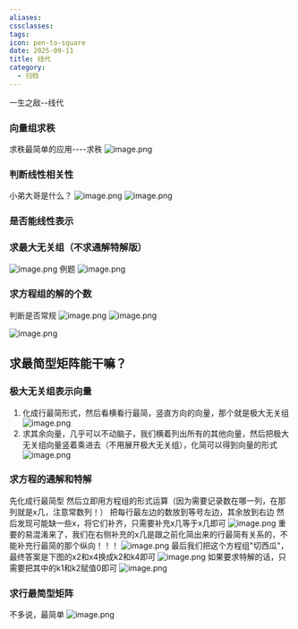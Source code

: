 ```yaml
---
aliases:
cssclasses:
tags:
icon: pen-to-square
date: 2025-09-11
title: 线代
category:
  - 归档
---
```

一生之敌--线代
### 向量组求秩
求秩最简单的应用----求秩
![image.png](https://cdn.jsdelivr.net/gh/fakeppa/blog-img/20250912034102.png)
### 判断线性相关性
小弟大哥是什么？
![image.png](https://cdn.jsdelivr.net/gh/fakeppa/blog-img/20250912035347.png)
![image.png](https://cdn.jsdelivr.net/gh/fakeppa/blog-img/20250912035452.png)

### 是否能线性表示
### 求最大无关组（不求通解特解版）
![image.png](https://cdn.jsdelivr.net/gh/fakeppa/blog-img/20250911234120.png)
例题
![image.png](https://cdn.jsdelivr.net/gh/fakeppa/blog-img/20250911234407.png)
### 求方程组的解的个数
判断是否常规
![image.png](https://cdn.jsdelivr.net/gh/fakeppa/blog-img/20250912003547.png)
![image.png](https://cdn.jsdelivr.net/gh/fakeppa/blog-img/20250912003502.png)

![image.png](https://cdn.jsdelivr.net/gh/fakeppa/blog-img/20250912003606.png)
## 求最简型矩阵能干嘛？
### 极大无关组表示向量
1. 化成行最简形式，然后看横看行最简，竖直方向的向量，那个就是极大无关组
![image.png](https://cdn.jsdelivr.net/gh/fakeppa/blog-img/20250912030214.png)
2. 求其余向量，几乎可以不动脑子，我们横着列出所有的其他向量，然后把极大无关组向量竖着乘进去（不用展开极大无关组），化简可以得到向量的形式
![image.png](https://cdn.jsdelivr.net/gh/fakeppa/blog-img/20250912030924.png)
### 求方程的通解和特解
先化成行最简型
然后立即用方程组的形式运算（因为需要记录数在哪一列，在那列就是x几，注意常数列！）
把每行最左边的数放到等号左边，其余放到右边
然后发现可能缺一些x，将它们补齐，只需要补充x几等于x几即可
![image.png](https://cdn.jsdelivr.net/gh/fakeppa/blog-img/20250912032606.png)
重要的易混淆来了，我们在右侧补充的x几是跟之前化简出来的行最简有关系的，不能补充行最简的那个纵向！！！
![image.png](https://cdn.jsdelivr.net/gh/fakeppa/blog-img/20250912032845.png)
最后我们把这个方程组"切西瓜"，最终答案是下图的x2和x4换成k2和k4即可
![image.png](https://cdn.jsdelivr.net/gh/fakeppa/blog-img/20250912033346.png)
如果要求特解的话，只需要把其中的k1和k2赋值0即可
![image.png](https://cdn.jsdelivr.net/gh/fakeppa/blog-img/20250912032004.png)
### 求行最简型矩阵
不多说，最简单
![image.png](https://cdn.jsdelivr.net/gh/fakeppa/blog-img/20250912033727.png)

